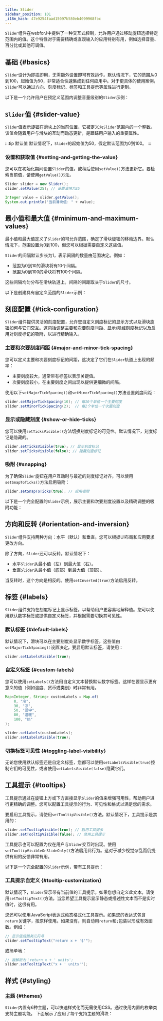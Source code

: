 ```yaml
---
title: Slider
sidebar_position: 101
_i18n_hash: 47e9254faad15097b580eb4099968fbc
---
```

<DocChip chip="shadow" />
<DocChip chip="name" label="dwc-slider" />
<DocChip chip='since' label='24.10' />
<JavadocLink type="foundation" location="com/webforj/component/slider/Slider" top='true'/>

`Slider`组件在webforJ中提供了一种交互式控制，允许用户通过移动旋钮选择特定范围内的值。这个特性对于需要精确或直观输入的应用特别有用，例如选择音量、百分比或其他可调值。

## 基础 {#basics}

`Slider`设计为即插即用，无需额外设置即可有效运作。默认情况下，它的范围从0到100，起始值为50，非常适合快速集成到任何应用中。对于更具体的使用案例，`Slider`可以通过方向、刻度标记、标签和工具提示等属性进行定制。

以下是一个允许用户在预定义范围内调整音量级别的`Slider`示例：

<ComponentDemo 
path='/webforj/slider?' 
javaE='https://raw.githubusercontent.com/webforj/webforj-documentation/refs/heads/main/src/main/java/com/webforj/samples/views/slider/SliderView.java'
height = '100px'
/>

## `Slider`值 {#slider-value}

`Slider`值表示旋钮在滑块上的当前位置，它被定义为`Slider`范围内的一个整数。该值会随着用户与滑块的互动而动态更新，是跟踪用户输入的重要属性。

:::tip 默认值
默认情况下，`Slider`的起始值为50，假定默认范围为0到100。
:::

### 设置和获取值 {#setting-and-getting-the-value}

您可以在初始化期间设置`Slider`的值，或稍后使用`setValue()`方法更新它。要检索当前值，请使用`getValue()`方法。

```java
Slider slider = new Slider();  
slider.setValue(25); // 设置滑块为25

Integer value = slider.getValue();  
System.out.println("当前滑块值: " + value);
```

## 最小值和最大值 {#minimum-and-maximum-values}

最小值和最大值定义了`Slider`的可允许范围，确定了滑块旋钮的移动边界。默认情况下，范围设置为0到100，但您可以根据需要自定义这些值。

`Slider`的间隔默认步长为1，表示间隔的数量由范围决定。例如：
- 范围为0到10的滑块将有10个间隔。
- 范围为0到100的滑块将有100个间隔。

这些间隔均匀分布在滑块轨道上，间隔的间距取决于`Slider`的尺寸。

以下是创建具有自定义范围的`Slider`示例：

<ComponentDemo 
path='/webforj/donationslider?' 
javaE='https://raw.githubusercontent.com/webforj/webforj-documentation/refs/heads/main/src/main/java/com/webforj/samples/views/slider/DonationSliderView.java'
height = '200px'
/>

## 刻度配置 {#tick-configuration}

`Slider`组件提供灵活的刻度配置，允许您自定义刻度标记的显示方式以及滑块旋钮如何与它们交互。这包括调整主要和次要刻度间距、显示/隐藏刻度标记以及启用对刻度标记的吸附，以进行精确输入。

### 主要和次要刻度间距 {#major-and-minor-tick-spacing}

您可以定义主要和次要刻度标记的间距，这决定了它们在`Slider`轨道上出现的频率：

- 主要刻度较大，通常带有标签以表示关键值。
- 次要刻度较小，在主要刻度之间出现以提供更细微的间隔。

使用以下`setMajorTickSpacing()`和`setMinorTickSpacing()`方法设置刻度间距：
```java
slider.setMajorTickSpacing(10); // 每10个单位一个主要刻度
slider.setMinorTickSpacing(2);  // 每2个单位一个次要刻度
```

### 显示或隐藏刻度 {#show-or-hide-ticks}

您可以使用`setTicksVisible()`方法切换刻度标记的可见性。默认情况下，刻度标记是隐藏的。

```java
slider.setTicksVisible(true); // 显示刻度标记
slider.setTicksVisible(false); // 隐藏刻度标记
```

### 吸附 {#snapping}

为了确保`Slider`旋钮在用户互动时与最近的刻度标记对齐，可以使用`setSnapToTicks()`方法启用吸附：

```java
slider.setSnapToTicks(true); // 启用吸附
```

以下是一个完全配置的`Slider`示例，展示主要和次要刻度设置以及精确调整的吸附功能：

<ComponentDemo 
path='/webforj/slidertickspacing?' 
javaE='https://raw.githubusercontent.com/webforj/webforj-documentation/refs/heads/main/src/main/java/com/webforj/samples/views/slider/SliderTickSpacingView.java'  
height = '350px'
/>

## 方向和反转 {#orientation-and-inversion}

`Slider`组件支持两种方向：水平（默认）和垂直。您可以根据UI布局和应用要求更改方向。

除了方向，`Slider`还可以反转。默认情况下：

- 水平`Slider`从最小值（左）到最大值（右）。
- 垂直`Slider`从最小值（底部）到最大值（顶部）。

当反转时，这个方向是相反的。使用`setInverted(true)`方法启用反转。

<ComponentDemo 
path='/webforj/sliderorientation?' 
javaE='https://raw.githubusercontent.com/webforj/webforj-documentation/refs/heads/main/src/main/java/com/webforj/samples/views/slider/SliderOrientationView.java'
height = '420px'
/>

## 标签 {#labels}

`Slider`组件支持在刻度标记上显示标签，以帮助用户更容易地解释值。您可以使用默认数字标签或提供自定义标签，并根据需要切换其可见性。

### 默认标签 {#default-labels}

默认情况下，滑块可以在主要刻度处显示数字标签。这些值由`setMajorTickSpacing()`设置决定。要启用默认标签，请使用：

```java
slider.setLabelsVisible(true);
```

### 自定义标签 {#custom-labels}

您可以使用`setLabels()`方法用自定义文本替换默认数字标签。这样在要显示更有意义的值（例如温度、货币或类别）时非常有用。

```java
Map<Integer, String> customLabels = Map.of(
    0, "冷",
    30, "凉",
    50, "适中",
    80, "温暖",
    100, "热"
);

slider.setLabels(customLabels);
slider.setLabelsVisible(true);
```

### 切换标签可见性 {#toggling-label-visibility}

无论您使用默认标签还是自定义标签，您都可以使用`setLabelsVisible(true)`控制它们的可见性，或者使用`setLabelsVisible(false)`隐藏它们。

<ComponentDemo 
path='/webforj/sliderlabels?' 
javaE='https://raw.githubusercontent.com/webforj/webforj-documentation/refs/heads/main/src/main/java/com/webforj/samples/views/slider/SliderLabelsView.java'
height = '150px'
/>

## 工具提示 {#tooltips}

工具提示通过在旋钮上方或下方直接显示`Slider`的值来增强可用性，帮助用户进行更精确的调整。您可以配置工具提示的行为、可见性和格式以满足您的需求。

要启用工具提示，请使用`setTooltipVisible()`方法。默认情况下，工具提示是禁用的：

```java
slider.setTooltipVisible(true); // 启用工具提示
slider.setTooltipVisible(false); // 禁用工具提示
```

工具提示也可以配置为仅在用户与`Slider`交互时出现。使用`setTooltipVisibleOnSlideOnly()`方法启用此行为。这对于减少视觉杂乱而仍提供有用的反馈非常有用。

以下是一个完全配置的`Slider`示例，带有工具提示：

### 工具提示自定义 {#tooltip-customization}

默认情况下，`Slider`显示带有当前值的工具提示。如果您想自定义此文本，请使用`setTooltipText()`方法。当您希望工具提示显示静态或描述性文本而不是实时值时，这很有用。

您还可以使用JavaScript表达式动态格式化工具提示。如果您的表达式包含`return`关键字，按原样使用。如果没有，则自动用`return`和`;`包装以形成有效函数。例如：

```java
// 显示值后跟美元符号
slider.setTooltipText("return x + '$'"); 
```

或简单地：

```java
// 被解析为：return x + ' units';
slider.setTooltipText("x + ' units'"); 
```

## 样式 {#styling}

### 主题 {#themes}

`Slider`内置有6种主题，可以快速样式化而无需使用CSS。通过使用内置的枚举类支持主题功能。
下面展示了应用了每个支持主题的滑块：

<ComponentDemo 
path='/webforj/sliderthemes?' 
javaE='https://raw.githubusercontent.com/webforj/webforj-documentation/refs/heads/main/src/main/java/com/webforj/samples/views/slider/SliderThemesView.java'
height = '460px'
/>

<TableBuilder name="Slider" />
